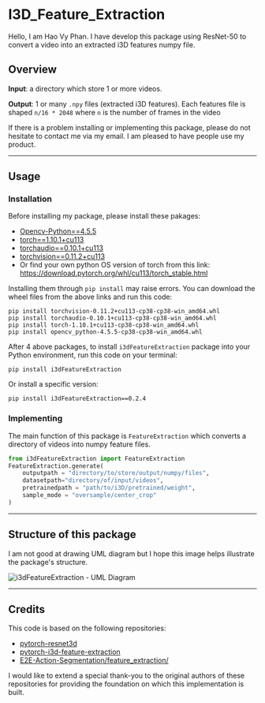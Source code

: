 # I3D_Feature_Extraction
Hello, I am Hao Vy Phan. I have develop this package using ResNet-50 to convert a video into an extracted i3D features numpy file.

## Overview
**Input**: a directory which store 1 or more videos.

**Output**: 1 or many `.npy` files (extracted i3D features). Each features file is shaped `n/16 * 2048` where `n` is the number of frames in the video

If there is a problem installing or implementing this package, please do not hesitate to contact me via my email. I am pleased to have people use my product.

---

## Usage

### Installation
Before installing my package, please install these pakages:
* [Opencv-Python==4.5.5](https://www.lfd.uci.edu/~gohlke/pythonlibs/#opencv)
* [torch==1.10.1+cu113](https://download.pytorch.org/whl/cu113/torch-1.10.1%2Bcu113-cp38-cp38-win_amd64.whl)
* [torchaudio==0.10.1+cu113](https://download.pytorch.org/whl/cu113/torchaudio-0.10.1%2Bcu113-cp38-cp38-win_amd64.whl)
* [torchvision==0.11.2+cu113](https://download.pytorch.org/whl/cu113/torchvision-0.11.2%2Bcu113-cp38-cp38-win_amd64.whl)
* Or find your own python OS version of torch from this link: https://download.pytorch.org/whl/cu113/torch_stable.html

Installing them through `pip install` may raise errors. You can download the wheel files from the above links and run this code: 
```commandline
pip install torchvision-0.11.2+cu113-cp38-cp38-win_amd64.whl
pip install torchaudio-0.10.1+cu113-cp38-cp38-win_amd64.whl
pip install torch-1.10.1+cu113-cp38-cp38-win_amd64.whl
pip install opencv_python-4.5.5-cp38-cp38-win_amd64.whl
```

After 4 above packages, to install `i3dFeatureExtraction` package into your Python environment, run this code on your terminal:
```commandline
pip install i3dFeatureExtraction
```
Or install a specific version:
```commandline
pip install i3dFeatureExtraction==0.2.4
```

### Implementing
The main function of this package is `FeatureExtraction` which converts a directory of videos into numpy feature files.

```Python
from i3dFeatureExtraction import FeatureExtraction
FeatureExtraction.generate(
    outputpath = "directory/to/store/output/numpy/files",
    datasetpath="directory/of/input/videos",
    pretrainedpath = "path/to/i3D/pretrained/weight",
    sample_mode = "oversample/center_crop"
)
```

---
## Structure of this package

I am not good at drawing UML diagram but I hope this image helps illustrate the package's structure.

![i3dFeatureExtraction - UML Diagram](UML/i3dExtract.png)

---

## Credits
This code is based on the following repositories:
* [pytorch-resnet3d](https://github.com/Tushar-N/pytorch-resnet3d)
* [pytorch-i3d-feature-extraction](https://github.com/Finspire13/pytorch-i3d-feature-extraction)
* [E2E-Action-Segmentation/feature_extraction/](https://github.com/nguyenphwork/E2E-Action-Segmentation/tree/main/feature_extraction)

I would like to extend a special thank-you to the original authors of these repositories for providing the foundation on which this implementation is built.


